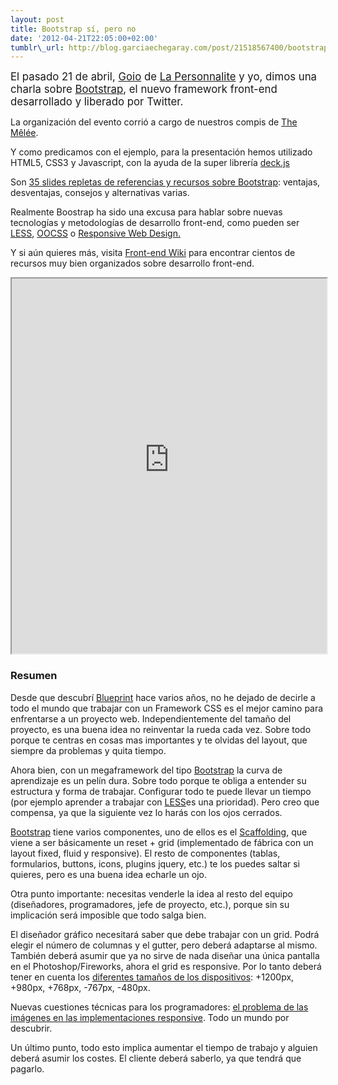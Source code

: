 ```yaml
--- 
layout: post 
title: Bootstrap sí, pero no 
date: '2012-04-21T22:05:00+02:00' 
tumblr\_url: http://blog.garciaechegaray.com/post/21518567400/bootstrap-si-pero-no
---
```


<big>El pasado 21 de abril, [Goio](http://twitter.com/#!/maxkuri) de [La
Personnalite](http://lapersonnalite.com/) y yo, dimos una charla sobre
[Bootstrap](http://twitter.github.com/bootstrap/), el nuevo framework
front-end desarrollado y liberado por Twitter.</big>

La organización del evento corrió a cargo de nuestros compis de [The
Mêlée](http://themelee.org/post/21218720637/melee-bipolar-bootstrap-si-pero-no-y-dingadanga).

Y como predicamos con el ejemplo, para la presentación hemos utilizado
HTML5, CSS3 y Javascript, con la ayuda de la super librería
[deck.js](https://github.com/imakewebthings/deck.js)

Son [35 slides repletas de referencias y recursos sobre
Bootstrap](http://bruno.garciaechegaray.com/Bootstrap.The.Melee/presentation/index.html):
ventajas, desventajas, consejos y alternativas varias.

Realmente Boostrap ha sido una excusa para hablar sobre nuevas
tecnologías y metodologías de desarrollo front-end, como pueden ser
[LESS](http://lesscss.org/),
[OOCSS](https://github.com/stubbornella/oocss/wiki) o [Responsive Web
Design.](http://www.alistapart.com/articles/responsive-web-design/)

Y si aún quieres más, visita [Front-end
Wiki](https://github.com/brunogarcia/Front-end-Wiki/wiki) para encontrar
cientos de recursos muy bien organizados sobre desarrollo front-end.

<iframe border="0" height="600px" src="http://bruno.garciaechegaray.com/Bootstrap.The.Melee/presentation/index.html" width="100%"></iframe>

### Resumen

Desde que descubrí [Blueprint](http://www.blueprintcss.org/) hace varios
años, no he dejado de decirle a todo el mundo que trabajar con un
Framework CSS es el mejor camino para enfrentarse a un proyecto web.
Independientemente del tamaño del proyecto, es una buena idea no
reinventar la rueda cada vez. Sobre todo porque te centras en cosas mas
importantes y te olvidas del layout, que siempre da problemas y quita
tiempo.

Ahora bien, con un megaframework del
tipo [Bootstrap](http://twitter.github.com/bootstrap/) la curva de
aprendizaje es un pelín dura. Sobre todo porque te obliga a entender su
estructura y forma de trabajar. Configurar todo te puede llevar un
tiempo (por ejemplo aprender a trabajar con
[LESS](http://lesscss.org/)es una prioridad). Pero creo que compensa, ya
que la siguiente vez lo harás con los ojos cerrados.

[Bootstrap](http://twitter.github.com/bootstrap/) tiene varios
componentes, uno de ellos es el [Scaffolding](http://twitter.github.com/bootstrap/scaffolding.html), que
viene a ser básicamente un reset + grid (implementado de fábrica con un
layout fixed, fluid y responsive). El resto de componentes (tablas,
formularios, buttons, icons, plugins jquery, etc.) te los puedes saltar
si quieres, pero es una buena idea echarle un ojo.

Otra punto importante: necesitas venderle la idea al resto del equipo
(diseñadores, programadores, jefe de proyecto, etc.), porque sin su
implicación será imposible que todo salga bien.

El diseñador gráfico necesitará saber que debe trabajar con un grid.
Podrá elegir el número de columnas y el gutter, pero deberá adaptarse al
mismo. También deberá asumir que ya no sirve de nada diseñar una única
pantalla en el Photoshop/Fireworks, ahora el grid es responsive. Por lo
tanto deberá tener en cuenta los [diferentes tamaños de los dispositivos](http://twitter.github.com/bootstrap/scaffolding.html#responsive):
+1200px, +980px, +768px, -767px, -480px.

Nuevas cuestiones técnicas para los programadores: [el problema de las imágenes en las implementaciones responsive](https://docs.google.com/spreadsheet/ccc?key=0Al0lI17fOl9DdDgxTFVoRzFpV3VCdHk2NTBmdVI2OXc&pli=1#gid=0). Todo un mundo por descubrir.

Un último punto, todo esto implica aumentar el tiempo de trabajo y alguien deberá asumir los costes. El cliente deberá saberlo, ya que tendrá que pagarlo.
